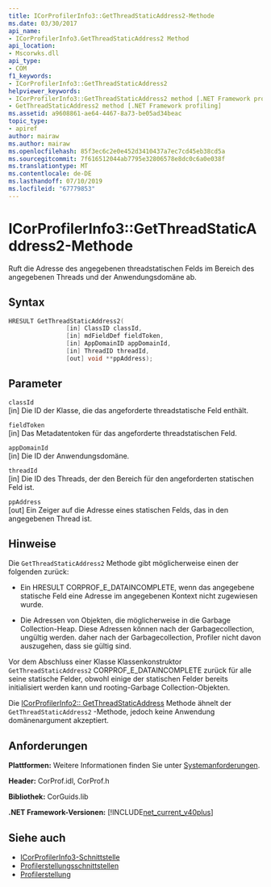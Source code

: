 ```yaml
---
title: ICorProfilerInfo3::GetThreadStaticAddress2-Methode
ms.date: 03/30/2017
api_name:
- ICorProfilerInfo3.GetThreadStaticAddress2 Method
api_location:
- Mscorwks.dll
api_type:
- COM
f1_keywords:
- ICorProfilerInfo3::GetThreadStaticAddress2
helpviewer_keywords:
- ICorProfilerInfo3::GetThreadStaticAddress2 method [.NET Framework profiling]
- GetThreadStaticAddress2 method [.NET Framework profiling]
ms.assetid: a9608861-ae64-4467-8a73-be05ad34beac
topic_type:
- apiref
author: mairaw
ms.author: mairaw
ms.openlocfilehash: 85f3ec6c2e0e452d3410437a7ec7cd45eb38cd5a
ms.sourcegitcommit: 7f616512044ab7795e32806578e8dc0c6a0e038f
ms.translationtype: MT
ms.contentlocale: de-DE
ms.lasthandoff: 07/10/2019
ms.locfileid: "67779853"
---
```

# <a name="icorprofilerinfo3getthreadstaticaddress2-method"></a>ICorProfilerInfo3::GetThreadStaticAddress2-Methode
Ruft die Adresse des angegebenen threadstatischen Felds im Bereich des angegebenen Threads und der Anwendungsdomäne ab.  
  
## <a name="syntax"></a>Syntax  
  
```cpp  
HRESULT GetThreadStaticAddress2(  
                [in] ClassID classId,  
                [in] mdFieldDef fieldToken,  
                [in] AppDomainID appDomainId,  
                [in] ThreadID threadId,  
                [out] void **ppAddress);  
```  
  
## <a name="parameters"></a>Parameter  
 `classId`  
 [in] Die ID der Klasse, die das angeforderte threadstatische Feld enthält.  
  
 `fieldToken`  
 [in] Das Metadatentoken für das angeforderte threadstatischen Feld.  
  
 `appDomainId`  
 [in] Die ID der Anwendungsdomäne.  
  
 `threadId`  
 [in] Die ID des Threads, der den Bereich für den angeforderten statischen Feld ist.  
  
 `ppAddress`  
 [out] Ein Zeiger auf die Adresse eines statischen Felds, das in den angegebenen Thread ist.  
  
## <a name="remarks"></a>Hinweise  
 Die `GetThreadStaticAddress2` Methode gibt möglicherweise einen der folgenden zurück:  
  
- Ein HRESULT CORPROF_E_DATAINCOMPLETE, wenn das angegebene statische Feld eine Adresse im angegebenen Kontext nicht zugewiesen wurde.  
  
- Die Adressen von Objekten, die möglicherweise in die Garbage Collection-Heap. Diese Adressen können nach der Garbagecollection, ungültig werden. daher nach der Garbagecollection, Profiler nicht davon auszugehen, dass sie gültig sind.  
  
 Vor dem Abschluss einer Klasse Klassenkonstruktor `GetThreadStaticAddress2` CORPROF_E_DATAINCOMPLETE zurück für alle seine statische Felder, obwohl einige der statischen Felder bereits initialisiert werden kann und rooting-Garbage Collection-Objekten.  
  
 Die [ICorProfilerInfo2:: GetThreadStaticAddress](../../../../docs/framework/unmanaged-api/profiling/icorprofilerinfo2-getthreadstaticaddress-method.md) Methode ähnelt der `GetThreadStaticAddress2` -Methode, jedoch keine Anwendung domänenargument akzeptiert.  
  
## <a name="requirements"></a>Anforderungen  
 **Plattformen:** Weitere Informationen finden Sie unter [Systemanforderungen](../../../../docs/framework/get-started/system-requirements.md).  
  
 **Header:** CorProf.idl, CorProf.h  
  
 **Bibliothek:** CorGuids.lib  
  
 **.NET Framework-Versionen:** [!INCLUDE[net_current_v40plus](../../../../includes/net-current-v40plus-md.md)]  
  
## <a name="see-also"></a>Siehe auch

- [ICorProfilerInfo3-Schnittstelle](../../../../docs/framework/unmanaged-api/profiling/icorprofilerinfo3-interface.md)
- [Profilerstellungsschnittstellen](../../../../docs/framework/unmanaged-api/profiling/profiling-interfaces.md)
- [Profilerstellung](../../../../docs/framework/unmanaged-api/profiling/index.md)
